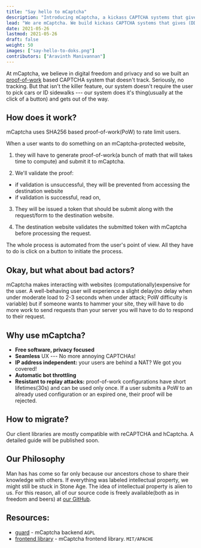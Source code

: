 ```yaml
---
title: "Say hello to mCaptcha"
description: "Introducing mCaptcha, a kickass CAPTCHA systems that gives (DDoS) attackers a run for their money. Oh and UX is great too!"
lead: "We are mCaptcha. We build kickass CAPTCHA systems that gives (DDoS) attackers a run for their money. And we do all of this without tracking your users. Oh and did I mention our UX is great?"
date: 2021-05-26
lastmod: 2021-05-26
draft: false
weight: 50
images: ["say-hello-to-doks.png"]
contributors: ["Aravinth Manivannan"]
---
```


At mCaptcha, we believe in digital freedom and privacy and so we built an
[proof-of-work](https://en.wikipedia.org/wiki/Proof_of_work) based
CAPTCHA system that doesn't track. Seriously, no tracking. But that
isn't the killer feature, our system doesn't require the user to
pick cars or ID sidewalks --- our system does it's thing(usually
at the click of a button) and gets out of the way.

## How does it work?
mCaptcha uses SHA256 based proof-of-work(PoW) to rate limit users.

When a user wants to do something on an mCaptcha-protected website,

1. they will have to generate proof-of-work(a bunch of math that will
   takes time to compute) and submit it to mCaptcha.

2. We'll validate the proof:
  - if validation is unsuccessful, they will be prevented from accessing
  the destination website
  - if validation is successful, read on,

3. They will be issued a token that should be submit along with the
   request/form to the destination website.

4. The destination website validates the submitted token with
   mCaptcha before processing the request.

The whole process is automated from the user's point of view. All they
have to do is click on a button to initiate the process.

## Okay, but what about bad actors?

mCaptcha makes interacting with websites (computationally)expensive for
the user. A well-behaving user will experience a slight delay(no delay
when under moderate load to 2-3 seconds when under attack; PoW difficulty is
variable) but if someone wants to hammer your site, they will have to do
more work to send requests than your server you will have to do to respond
to their request.


## Why use mCaptcha?

- **Free software, privacy focused**
- **Seamless** UX --- No more annoying CAPTCHAs!
- **IP address independent:** your users are behind a NAT? We got you covered!
- **Automatic bot throttling**
- **Resistant to replay attacks:** proof-of-work configurations have short lifetimes(30s) and can be used only once. If a user submits a PoW to an already used configuration or an expired one, their proof will be rejected.

## How to migrate?
Our client libraries are mostly compatible with reCAPTCHA and hCaptcha.
A detailed guide will be published soon.

## Our Philosophy
Man has has come so far only because our ancestors chose to
share their knowledge with others. If everything was labeled
intellectual property, we might still be stuck in Stone Age. The idea of
intellectual property is alien to us. For this reason, all of our source
code is freely available(both as in freedom and beers) at [our
GitHub](https://github.com/mCaptcha/).


## Resources:

- [guard](https://github.com/mCaptcha/guard) - mCaptcha backend `AGPL`
- [frontend library](https://github.com/mCaptcha/browser) - mCaptcha frontend library. `MIT/APACHE`
